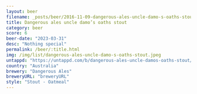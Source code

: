 ```yaml
---
layout: beer
filename: _posts/beer/2016-11-09-dangerous-ales-uncle-damo-s-oaths-stout.md
title: Dangerous ales uncle damo’s oaths stout
category: beer
score: 6
beer-date: "2023-03-31"
desc: "Nothing special"
permalink: /beer/:title.html
img: /img/list/dangerous-ales-uncle-damo-s-oaths-stout.jpeg
untappd: "https://untappd.com/b/dangerous-ales-uncle-damos-oaths-stout/3817156"
country: "Australia"
brewery: "Dangerous Ales"
breweryURL: "breweryURL"
style: "Stout - Oatmeal"
---
```

